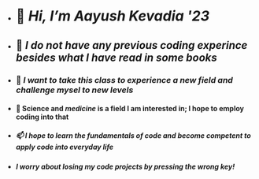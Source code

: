 - #  👋 *Hi, I’m Aayush Kevadia '23*
- ## 👀 ___I do not have any previous coding experince besides what I have read in some books___
- ### 🌱 ___I want to take this class to experience a new field and challenge mysel to new levels___
- #### 💞️ Science and ***medicine*** is a field I am interested in; I hope to employ coding into that
- ##### 📫 I hope to learn the fundamentals of code and become competent to apply code into everyday life
- ##### I worry about losing my code projects by pressing the wrong key!

<!---
A-A-Y-U-S-H-04/A-A-Y-U-S-H-04 is a ✨ special ✨ repository because its `README.md` (this file) appears on your GitHub profile.
You can click the Preview link to take a look at your changes.
--->
